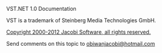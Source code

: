 ﻿VST.NET 1.0 Documentation

VST is a trademark of Steinberg Media Technologies GmbH.
<p><a href='http://vstnet.codeplex.com' target='_blank'>Copyright 2000-2012 Jacobi Software, all rights reserved.</a></p>

Send comments on this topic to [obiwanjacobi@hotmail.com](mailto:obiwanjacobi@hotmail.com?Subject=VST.NET%201.0%20Documentation)
